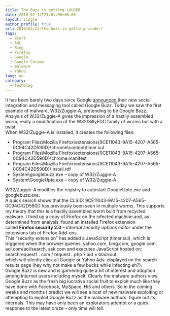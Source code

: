 ```yaml
---
title: The Buzz is getting LOUDER
date: 2010-02-12T21:01:00+00:00
layout: single
author_profile: true
url: 2010/02/12/the-buzz-is-getting-louder/
tags:
  - alert
  - AOL
  - Bing
  - Firefox
  - Google
  - Google Chrome
  - malware
  - Yahoo
lang: en
category: 
  - techblog
---
```

It has been barely two days since Google [announced ](http://googleblog.blogspot.com/2010/02/introducing-google-buzz.html)their new social integration and messaging tool called Google Buzz. Today we saw the first example of malware, W32/Zuggie-A, pretending to be Google Buzz.  
Analysis of W32/Zuggie-A gives the impression of a hastily assembled worm, really a modification of the W32/SillyFDC family of worms but with a twist.  
When W32/Zuggie-A is installed, it creates the following files:

* Program Files\Mozilla Firefox\extensions\{9CE11043-9A15-4207-A565-0C94C42D590D}\chrome\content\timer.xul
* Program Files\Mozilla Firefox\extensions\{9CE11043-9A15-4207-A565-0C94C42D590D}\chrome.manifest
* Program Files\Mozilla Firefox\extensions\{9CE11043-9A15-4207-A565-0C94C42D590D}\install.rdf
* System\googlebuzz.exe – copy of W32/Zuggie-A
* System\GoogleUpte.exe – copy of W32/Zuggie-A

W32/Zuggie-A modifies the registry to autostart GoogleUpte.exe and googlebuzz.exe.  
A quick search shows that the CLSID: 9CE11043-9A15-4207-A565-0C94C42D590D has previously been seen in multiple worms. This supports my theory that this is a hastily assembled worm built from recycled malware. I fired up a copy of Firefox on the infected machine and, as determined from analysis, found an installed Firefox extension called **Firefox security 2.0** – _Internal security options editor_ under the extensions tab of Firefox Add-ons.  
This “security extension” has added a JavaScript (timer.xul), which is triggered when the browser queries: yahoo.com, bing.com, google.com, aol.com/aol/search, ask.com and executes JavaScript hosted on:  
searchrequest1 . com / request . php ? aid = blackout  
which will silently click all Google or Yahoo Ads. displayed on the search results page (hey why not make a few bucks while infecting eh?).  
Google Buzz is new and is garnering quite a bit of interest and adoption among Internet users including myself. Clearly the malware authors view Google Buzz as the fresh big lucrative social fruit to exploit much like they have done with Facebook, MySpace, Hi5 and others. So in the coming weeks and months I predict we will see a host of new malware exploiting or attempting to exploit Google Buzz as the malware authors  figure out its internals. This may have only been an exploratory attempt or a quick response to the latest craze – only time will tell.

